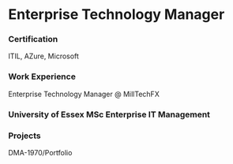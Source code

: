 # Enterprise Technology Manager

### Certification
ITIL, AZure, Microsoft

### Work Experience
Enterprise Technology Manager  @ MillTechFX

### University of Essex MSc Enterprise IT Management

### Projects

DMA-1970/Portfolio
